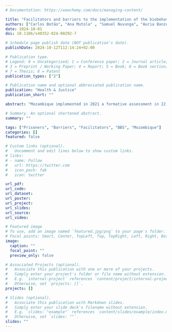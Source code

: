 ```yaml
---
# Documentation: https://wowchemy.com/docs/managing-content/

title: "Facilitators and barriers to the implementation of the biobehavioral survey among incarcerated individuals and correctional personnel in Mozambique, 2021- a descriptive study"
authors: ["Carlos Botão", "Ana Mutola" , "Samuel Nuvunga", "Auria Banze" , "Rachid Muleia" , "Makini Boothe", "Cynthia Semá Baltazar"]
date: 2024-10-01
doi: 10.1186/s40352-024-00292-7

# Schedule page publish date (NOT publication's date).
publishDate: 2024-10-12T112:14:24+02:00

# Publication type.
# Legend: 0 = Uncategorized; 1 = Conference paper; 2 = Journal article;
# 3 = Preprint / Working Paper; 4 = Report; 5 = Book; 6 = Book section;
# 7 = Thesis; 8 = Patent
publication_types: ["2"]

# Publication name and optional abbreviated publication name.
publication: "Health & Justice"
publication_short: ""

abstract: "Mozambique implemented in 2021 a formative assessment in 22 prisons to identify the operational and logistical needs for the second round of the Biobehavioral Survey (BBS). Barriers and facilitators that could be anticipated in conducting BBS in prisons, in preparation for implementation, was evaluated using semi-structured questionnaires administered to key informants (directors and other kind of managers staff). The data were cleaned and analyzed using Microsoft Excel, and the categorical variables were summarized by means of simple frequencies and percentages. In most prisons the current prison capacity far exceeds the theoretical capacity, 40.9% have a theoretical capacity of ≥ 50 inmates, 81.8% have inmates who exceed their theoretical capacity. In the country half of the prisons receive only male inmates, and only one female, 54.5% of the prisons visited have inmates under 18 years of age, 72.7% of the prisons had a private space available for the survey, the penitentiary establishments have the physical space for study; ensuring the safety of staff within the facilities; involvement of correctional officers and a clinical focal point. However, barriers such as time management due to prison opening hours, prison laws, restrictions, or permits for research may change without notice due to security, lockdowns, riots, or other situations that may hinder the implementation of research. The implementation of successive and regular rounds of BBS in different environments, contexts and populations constitute opportunities for generating information and indicators not always captured by programmatic data and not only as an opportunity for offering and making healthcare available in prison environments that in a routine context, but these populations normally have also not had equal opportunities. Currently, little is known about the implementation of a BBS in a correctional environment and only a few barriers can be anticipated, for Mozambique's context, these challenges and obstacles can be overcome through clear communication and collaboration with officials at all levels."

# Summary. An optional shortened abstract.
summary: ""

tags: ["Prisoners", "Barriers", "Facilitators", "BBS", "Mozambique"]
categories: []
featured: false

# Custom links (optional).
#   Uncomment and edit lines below to show custom links.
# links:
# - name: Follow
#   url: https://twitter.com
#   icon_pack: fab
#   icon: twitter

url_pdf:
url_code:
url_dataset:
url_poster:
url_project:
url_slides:
url_source:
url_video:

# Featured image
# To use, add an image named `featured.jpg/png` to your page's folder. 
# Focal points: Smart, Center, TopLeft, Top, TopRight, Left, Right, BottomLeft, Bottom, BottomRight.
image:
  caption: ""
  focal_point: ""
  preview_only: false

# Associated Projects (optional).
#   Associate this publication with one or more of your projects.
#   Simply enter your project's folder or file name without extension.
#   E.g. `internal-project` references `content/project/internal-project/index.md`.
#   Otherwise, set `projects: []`.
projects: []

# Slides (optional).
#   Associate this publication with Markdown slides.
#   Simply enter your slide deck's filename without extension.
#   E.g. `slides: "example"` references `content/slides/example/index.md`.
#   Otherwise, set `slides: ""`.
slides: ""
---
```

